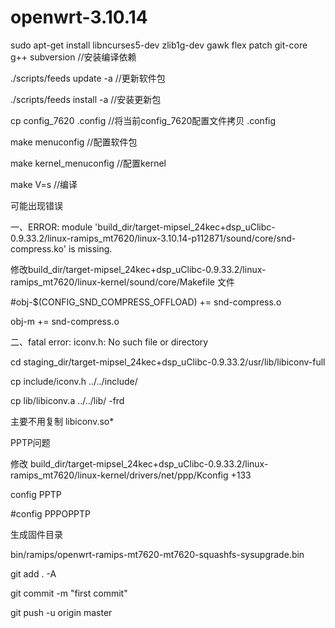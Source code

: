 # openwrt-3.10.14

sudo apt-get install libncurses5-dev zlib1g-dev gawk flex patch git-core g++ subversion //安装编译依赖

./scripts/feeds update -a  //更新软件包

./scripts/feeds install -a //安装更新包

cp config_7620 .config     //将当前config_7620配置文件拷贝 .config

make menuconfig 	   //配置软件包

make kernel_menuconfig	   //配置kernel

make V=s   		   //编译

可能出现错误

一、ERROR: module 'build_dir/target-mipsel_24kec+dsp_uClibc-0.9.33.2/linux-ramips_mt7620/linux-3.10.14-p112871/sound/core/snd-compress.ko' is missing.

修改build_dir/target-mipsel_24kec+dsp_uClibc-0.9.33.2/linux-ramips_mt7620/linux-kernel/sound/core/Makefile 文件

#obj-$(CONFIG_SND_COMPRESS_OFFLOAD)     += snd-compress.o

obj-m   += snd-compress.o

二、fatal error: iconv.h: No such file or directory

cd staging_dir/target-mipsel_24kec+dsp_uClibc-0.9.33.2/usr/lib/libiconv-full

cp include/iconv.h  ../../include/

cp lib/libiconv.a  ../../lib/ -frd

主要不用复制 libiconv.so*

PPTP问题

修改 build_dir/target-mipsel_24kec+dsp_uClibc-0.9.33.2/linux-ramips_mt7620/linux-kernel/drivers/net/ppp/Kconfig +133

config PPTP

#config PPPOPPTP

生成固件目录

bin/ramips/openwrt-ramips-mt7620-mt7620-squashfs-sysupgrade.bin

git add . -A 

git commit -m "first commit"

git push -u origin master

